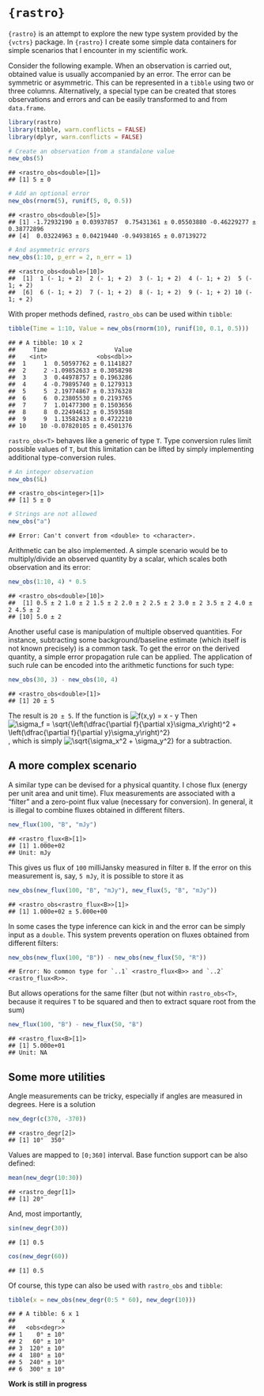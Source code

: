 
# `{rastro}`

`{rastro}` is an attempt to explore the new type system provided by the
`{vctrs}` package. In `{rastro}` I create some simple data containers
for simple scenarios that I encounter in my scientific work.

Consider the following example. When an observation is carried out,
obtained value is usually accompanied by an error. The error can be
symmetric or asymmetric. This can be represented in a `tibble` using two
or three columns. Alternatively, a special type can be created that
stores observations and errors and can be easily transformed to and from
`data.frame`.

``` r
library(rastro)
library(tibble, warn.conflicts = FALSE)
library(dplyr, warn.conflicts = FALSE)

# Create an observation from a standalone value
new_obs(5)
```

    ## <rastro_obs<double>[1]>
    ## [1] 5 ± 0

``` r
# Add an optional error
new_obs(rnorm(5), runif(5, 0, 0.5))
```

    ## <rastro_obs<double>[5]>
    ## [1] -1.72932190 ± 0.03937857  0.75431361 ± 0.05503880 -0.46229277 ± 0.38772896
    ## [4]  0.03224963 ± 0.04219440 -0.94938165 ± 0.07139272

``` r
# And asymmetric errors
new_obs(1:10, p_err = 2, n_err = 1)
```

    ## <rastro_obs<double>[10]>
    ##  [1]  1 (- 1; + 2)  2 (- 1; + 2)  3 (- 1; + 2)  4 (- 1; + 2)  5 (- 1; + 2)
    ##  [6]  6 (- 1; + 2)  7 (- 1; + 2)  8 (- 1; + 2)  9 (- 1; + 2) 10 (- 1; + 2)

With proper methods defined, `rastro_obs` can be used within `tibble`:

``` r
tibble(Time = 1:10, Value = new_obs(rnorm(10), runif(10, 0.1, 0.5)))
```

    ## # A tibble: 10 x 2
    ##     Time                   Value
    ##    <int>              <obs<dbl>>
    ##  1     1  0.50597762 ± 0.1141827
    ##  2     2 -1.09852633 ± 0.3058298
    ##  3     3  0.44978757 ± 0.1963286
    ##  4     4 -0.79895740 ± 0.1279313
    ##  5     5  2.19774867 ± 0.3376328
    ##  6     6  0.23805530 ± 0.2193765
    ##  7     7  1.01477300 ± 0.1503656
    ##  8     8  0.22494612 ± 0.3593588
    ##  9     9  1.13582433 ± 0.4722210
    ## 10    10 -0.07820105 ± 0.4501376

`rastro_obs<T>` behaves like a generic of type `T`. Type conversion
rules limit possible values of `T`, but this limitation can be lifted by
simply implementing additional type-conversion rules.

``` r
# An integer observation
new_obs(5L)
```

    ## <rastro_obs<integer>[1]>
    ## [1] 5 ± 0

``` r
# Strings are not allowed
new_obs("a")
```

    ## Error: Can't convert from <double> to <character>.

Arithmetic can be also implemented. A simple scenario would be to
multiply/divide an observed quantity by a scalar, which scales both
observation and its error:

``` r
new_obs(1:10, 4) * 0.5
```

    ## <rastro_obs<double>[10]>
    ##  [1] 0.5 ± 2 1.0 ± 2 1.5 ± 2 2.0 ± 2 2.5 ± 2 3.0 ± 2 3.5 ± 2 4.0 ± 2 4.5 ± 2
    ## [10] 5.0 ± 2

Another useful case is manipulation of multiple observed quantities. For
instance, subtracting some background/baseline estimate (which itself is
not known precisely) is a common task. To get the error on the derived
quantity, a simple error propagation rule can be applied. The
application of such rule can be encoded into the arithmetic functions
for such type:

``` r
new_obs(30, 3) - new_obs(10, 4)
```

    ## <rastro_obs<double>[1]>
    ## [1] 20 ± 5

The result is `20 ± 5`. If the function is
<img src="https://latex.codecogs.com/gif.latex?f(x,y)&space;=&space;x&space;-&space;y" title="f(x,y) = x - y" />
Then
<img src="https://latex.codecogs.com/gif.latex?\sigma_f&space;=&space;\sqrt{\left(\dfrac{\partial&space;f}{\partial&space;x}\sigma_x\right)^2&space;&plus;&space;\left(\dfrac{\partial&space;f}{\partial&space;y}\sigma_y\right)^2}" title="\sigma_f = \sqrt{\left(\dfrac{\partial f}{\partial x}\sigma_x\right)^2 + \left(\dfrac{\partial f}{\partial y}\sigma_y\right)^2}" />,
which is simply
<img src="https://latex.codecogs.com/gif.latex?\sqrt{\sigma_x^2&space;&plus;&space;\sigma_y^2}" title="\sqrt{\sigma_x^2 + \sigma_y^2}" />
for a subtraction.

## A more complex scenario

A similar type can be devised for a physical quantity. I chose flux
(energy per unit area and unit time). Flux measurements are associated
with a “filter” and a zero-point flux value (necessary for conversion).
In general, it is illegal to combine fluxes obtained in different
filters.

``` r
new_flux(100, "B", "mJy")
```

    ## <rastro_flux<B>[1]>
    ## [1] 1.000e+02
    ## Unit: mJy

This gives us flux of `100` milliJansky measured in filter `B`. If the
error on this measurement is, say, `5 mJy`, it is possible to store it
as

``` r
new_obs(new_flux(100, "B", "mJy"), new_flux(5, "B", "mJy"))
```

    ## <rastro_obs<rastro_flux<B>>[1]>
    ## [1] 1.000e+02 ± 5.000e+00

In some cases the type inference can kick in and the error can be simply
input as a `double`. This system prevents operation on fluxes obtained
from different filters:

``` r
new_obs(new_flux(100, "B")) - new_obs(new_flux(50, "R"))
```

    ## Error: No common type for `..1` <rastro_flux<B>> and `..2` <rastro_flux<R>>.

But allows operations for the same filter (but not within
`rastro_obs<T>`, because it requires `T` to be squared and then to
extract square root from the sum)

``` r
new_flux(100, "B") - new_flux(50, "B")
```

    ## <rastro_flux<B>[1]>
    ## [1] 5.000e+01
    ## Unit: NA

## Some more utilities

Angle measurements can be tricky, especially if angles are measured in
degrees. Here is a solution

``` r
new_degr(c(370, -370))
```

    ## <rastro_degr[2]>
    ## [1] 10°  350°

Values are mapped to `[0;360]` interval. Base function support can be
also defined:

``` r
mean(new_degr(10:30))
```

    ## <rastro_degr[1]>
    ## [1] 20°

And, most importantly,

``` r
sin(new_degr(30))
```

    ## [1] 0.5

``` r
cos(new_degr(60))
```

    ## [1] 0.5

Of course, this type can also be used with `rastro_obs` and `tibble`:

``` r
tibble(x = new_obs(new_degr(0:5 * 60), new_degr(10)))
```

    ## # A tibble: 6 x 1
    ##             x
    ##   <obs<degr>>
    ## 1    0° ± 10°
    ## 2   60° ± 10°
    ## 3  120° ± 10°
    ## 4  180° ± 10°
    ## 5  240° ± 10°
    ## 6  300° ± 10°

**Work is still in progress**
